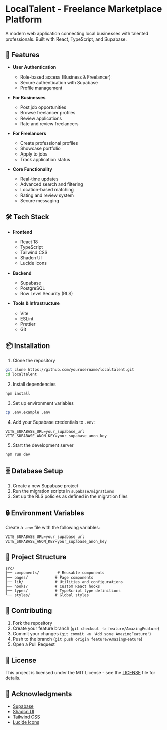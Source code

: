 # LocalTalent - Freelance Marketplace Platform

A modern web application connecting local businesses with talented professionals. Built with React, TypeScript, and Supabase.

## 🚀 Features

- **User Authentication**
  - Role-based access (Business & Freelancer)
  - Secure authentication with Supabase
  - Profile management

- **For Businesses**
  - Post job opportunities
  - Browse freelancer profiles
  - Review applications
  - Rate and review freelancers

- **For Freelancers**
  - Create professional profiles
  - Showcase portfolio
  - Apply to jobs
  - Track application status

- **Core Functionality**
  - Real-time updates
  - Advanced search and filtering
  - Location-based matching
  - Rating and review system
  - Secure messaging

## 🛠️ Tech Stack

- **Frontend**
  - React 18
  - TypeScript
  - Tailwind CSS
  - Shadcn UI
  - Lucide Icons

- **Backend**
  - Supabase
  - PostgreSQL
  - Row Level Security (RLS)

- **Tools & Infrastructure**
  - Vite
  - ESLint
  - Prettier
  - Git

## 📦 Installation

1. Clone the repository
```bash
git clone https://github.com/yourusername/localtalent.git
cd localtalent
```

2. Install dependencies
```bash
npm install
```

3. Set up environment variables
```bash
cp .env.example .env
```

4. Add your Supabase credentials to `.env`:
```env
VITE_SUPABASE_URL=your_supabase_url
VITE_SUPABASE_ANON_KEY=your_supabase_anon_key
```

5. Start the development server
```bash
npm run dev
```

## 🗄️ Database Setup

1. Create a new Supabase project
2. Run the migration scripts in `supabase/migrations`
3. Set up the RLS policies as defined in the migration files

## 🔒 Environment Variables

Create a `.env` file with the following variables:

```env
VITE_SUPABASE_URL=your_supabase_url
VITE_SUPABASE_ANON_KEY=your_supabase_anon_key
```

## 📁 Project Structure

```
src/
├── components/        # Reusable components
├── pages/            # Page components
├── lib/              # Utilities and configurations
├── hooks/            # Custom React hooks
├── types/            # TypeScript type definitions
└── styles/           # Global styles
```

## 🤝 Contributing

1. Fork the repository
2. Create your feature branch (`git checkout -b feature/AmazingFeature`)
3. Commit your changes (`git commit -m 'Add some AmazingFeature'`)
4. Push to the branch (`git push origin feature/AmazingFeature`)
5. Open a Pull Request
 
## 📝 License

This project is licensed under the MIT License - see the [LICENSE](LICENSE) file for details.

## 🙏 Acknowledgments

- [Supabase](https://supabase.io/)
- [Shadcn UI](https://ui.shadcn.com/)
- [Tailwind CSS](https://tailwindcss.com/)
- [Lucide Icons](https://lucide.dev/)
